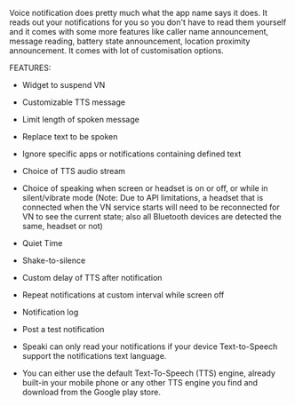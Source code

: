 Voice notification does pretty much what the app name says it does. It reads out your notifications for you so you don't have to read them yourself and it comes with some more features like caller name announcement, message reading, battery state announcement, location proximity announcement. It comes with lot of customisation options.

FEATURES:
- Widget to suspend VN
- Customizable TTS message
- Limit length of spoken message
- Replace text to be spoken
- Ignore specific apps or notifications containing defined text
- Choice of TTS audio stream
- Choice of speaking when screen or headset is on or off, or while in silent/vibrate mode
(Note: Due to API limitations, a headset that is connected when the VN service starts will need to be reconnected for VN to see the current state; also all Bluetooth devices are detected the same, headset or not)
- Quiet Time
- Shake-to-silence
- Custom delay of TTS after notification
- Repeat notifications at custom interval while screen off
- Notification log
- Post a test notification

- Speaki can only read your notifications if your device Text-to-Speech support the notifications text language.
- You can either use the default Text-To-Speech (TTS) engine, already built-in your mobile phone or any other TTS engine you find and download from the Google play store. 